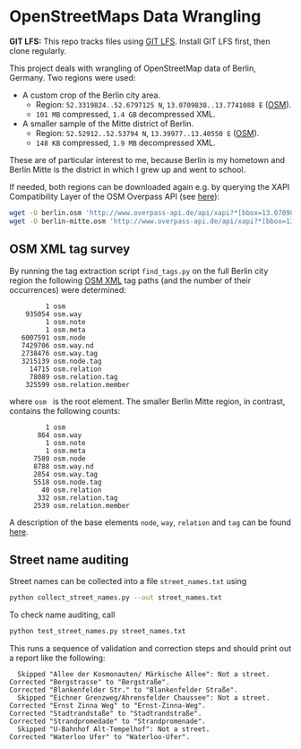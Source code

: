 # OpenStreetMaps Data Wrangling

**GIT LFS:** This repo tracks files using [GIT LFS](https://git-lfs.github.com/). Install GIT LFS first, then clone regularly.

This project deals with wrangling of OpenStreetMap data of Berlin, Germany.
Two regions were used:

* A custom crop of the Berlin city area.
    * Region: `52.3319824..52.6797125 N`, `13.0709838..13.7741088 E` ([OSM](http://www.openstreetmap.org/#map=11/52.5062/13.4222)).
    * `101 MB` compressed, `1.4 GB` decompressed XML.
* A smaller sample of the Mitte district of Berlin.
    * Region: `52.52912..52.53794 N`, `13.39977..13.40550 E` ([OSM](http://www.openstreetmap.org/#map=17/52.53110/13.40201)).
    * `148 KB` compressed, `1.9 MB` decompressed XML.

These are of particular interest to me, because Berlin is my hometown and Berlin Mitte
is the district in which I grew up and went to school.

If needed, both regions can be downloaded again e.g. by querying the XAPI Compatibility Layer
of the OSM Overpass API (see [here](https://wiki.openstreetmap.org/wiki/Overpass_API/XAPI_Compatibility_Layer)):

```bash
wget -O berlin.osm 'http://www.overpass-api.de/api/xapi?*[bbox=13.0709838,52.3319824,13.7741088,52.6797125][@meta][@timeout=3600]'
wget -O berlin-mitte.osm 'http://www.overpass-api.de/api/xapi?*[bbox=13.39977,52.52912,13.40550,52.53794][@meta]'
```

## OSM XML tag survey

By running the tag extraction script `find_tags.py` on the full Berlin city region the
following [OSM XML](http://wiki.openstreetmap.org/wiki/OSM_XML) tag paths (and the number of their occurrences) were determined:

```
         1 osm
    935054 osm.way
         1 osm.note
         1 osm.meta
   6007591 osm.node
   7429706 osm.way.nd
   2738476 osm.way.tag
   3215139 osm.node.tag
     14715 osm.relation
     78089 osm.relation.tag
    325599 osm.relation.member
```

where `osm ` is the root element.
The smaller Berlin Mitte region, in contrast, contains the following counts:

```
         1 osm
       864 osm.way
         1 osm.note
         1 osm.meta
      7580 osm.node
      8788 osm.way.nd
      2854 osm.way.tag
      5518 osm.node.tag
        40 osm.relation
       332 osm.relation.tag
      2539 osm.relation.member
```

A description of the base elements `node`, `way`, `relation` and `tag`
can be found [here](http://wiki.openstreetmap.org/wiki/Elements).

## Street name auditing

Street names can be collected into a file `street_names.txt` using

```bash
python collect_street_names.py --out street_names.txt
```

To check name auditing, call

```bash
python test_street_names.py street_names.txt
```

This runs a sequence of validation and correction steps and should print out a report like the following:

```
  Skipped "Allee der Kosmonauten/ Märkische Allee": Not a street.
Corrected "Bergstrasse" to "Bergstraße".
Corrected "Blankenfelder Str." to "Blankenfelder Straße".
  Skipped "Eichner Grenzweg/Ahrensfelder Chaussee": Not a street.
Corrected "Ernst Zinna Weg" to "Ernst-Zinna-Weg".
Corrected "Stadtrandstaße" to "Stadtrandstraße".
Corrected "Strandpromedade" to "Strandpromenade".
  Skipped "U-Bahnhof Alt-Tempelhof": Not a street.
Corrected "Waterloo Ufer" to "Waterloo-Ufer".

```
